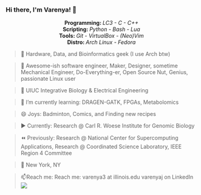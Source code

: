 ### Hi there, I'm Varenya! 👋

<!--
**VarenyaJ/VarenyaJ** is a ✨ _special_ ✨ repository because its `README.md` (this file) appears on your GitHub profile.

Here are some ideas to get you started:

- 🔭 I’m currently working on ...
- 🌱 I’m currently learning ...
- 👯 I’m looking to collaborate on ...
- 🤔 I’m looking for help with ...
- 💬 Ask me about ...
- 📫 How to reach me: ...
- 😄 Pronouns: ...
- ⚡ Fun fact: ...
-->

<!-- Profile -->
<p align="center">
  <b> Programming: </b><i> LC3 - C - C++ </i><br>
  <b> Scripting: </b><i> Python - Bash - Lua </i><br>
  <b> Tools: </b><i> Git - VirtualBox - (Neo)Vim </i><br>
  <b> Distro: </b><i> Arch Linux - Fedora </i>
</p>

> 🔗 Hardware, Data, and Bioinformatics geek (I use Arch btw)

> 💬 Awesome-ish software engineer, Maker, Designer, sometime Mechanical Engineer, Do-Everything-er, Open Source Nut, Genius, passionate Linux user

> 🍄 UIUC Integrative Biology & Electrical Engineering

> 🌱 I’m currently learning: DRAGEN-GATK, FPGAs, Metabolomics

> 😄 Joys: Badminton, Comics, and Finding new recipes   

> ▶️ Currently: Research @ Carl R. Woese Institute for Genomic Biology

> ⏪ Previously: Research @ National Center for Supercomputing Applications, Research @ Coordinated Science Laboratory, IEEE Region 4 Committee

> 📍 New York, NY   

> 📫Reach me: Reach me:
  > varenya3 at illinois.edu
  > varenyaj on LinkedIn
<img src="https://media1.tenor.com/images/c431dd7de99862ddb61c5d5f6d56041c/tenor.gif?itemid=18636675"></img>
